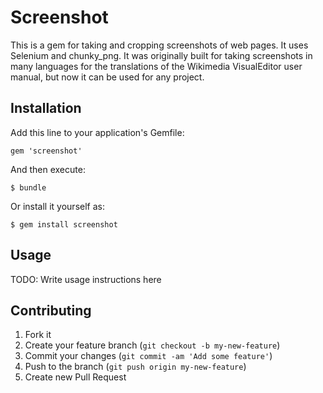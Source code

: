 # Screenshot

This is a gem for taking and cropping screenshots of web pages.
It uses Selenium and chunky_png.
It was originally built for taking screenshots in many languages for
the translations of the Wikimedia VisualEditor user manual,
but now it can be used for any project.

## Installation

Add this line to your application's Gemfile:

    gem 'screenshot'

And then execute:

    $ bundle

Or install it yourself as:

    $ gem install screenshot

## Usage

TODO: Write usage instructions here

## Contributing

1. Fork it
2. Create your feature branch (`git checkout -b my-new-feature`)
3. Commit your changes (`git commit -am 'Add some feature'`)
4. Push to the branch (`git push origin my-new-feature`)
5. Create new Pull Request
